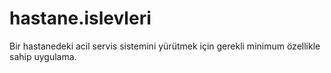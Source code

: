 # hastane.islevleri
Bir hastanedeki acil servis sistemini yürütmek için gerekli minimum özellikle sahip uygulama.
